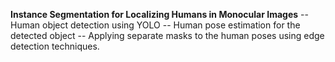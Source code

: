 **Instance Segmentation for Localizing Humans in Monocular Images**
-- Human object detection using YOLO 
-- Human pose estimation for the detected object 
-- Applying separate masks to the human poses using edge detection techniques.
